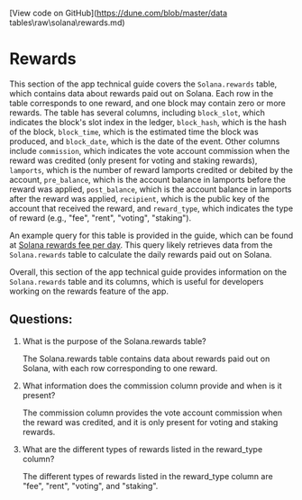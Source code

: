 [View code on GitHub](https://dune.com/blob/master/data tables\raw\solana\rewards.md)

# Rewards

This section of the app technical guide covers the `Solana.rewards` table, which contains data about rewards paid out on Solana. Each row in the table corresponds to one reward, and one block may contain zero or more rewards. The table has several columns, including `block_slot`, which indicates the block's slot index in the ledger, `block_hash`, which is the hash of the block, `block_time`, which is the estimated time the block was produced, and `block_date`, which is the date of the event. Other columns include `commission`, which indicates the vote account commission when the reward was credited (only present for voting and staking rewards), `lamports`, which is the number of reward lamports credited or debited by the account, `pre_balance`, which is the account balance in lamports before the reward was applied, `post_balance`, which is the account balance in lamports after the reward was applied, `recipient`, which is the public key of the account that received the reward, and `reward_type`, which indicates the type of reward (e.g., "fee", "rent", "voting", "staking").

An example query for this table is provided in the guide, which can be found at [Solana rewards fee per day](https://dune.xyz/queries/391421/747012). This query likely retrieves data from the `Solana.rewards` table to calculate the daily rewards paid out on Solana.

Overall, this section of the app technical guide provides information on the `Solana.rewards` table and its columns, which is useful for developers working on the rewards feature of the app.
## Questions: 
 1. What is the purpose of the Solana.rewards table?
    
    The Solana.rewards table contains data about rewards paid out on Solana, with each row corresponding to one reward.

2. What information does the commission column provide and when is it present?
    
    The commission column provides the vote account commission when the reward was credited, and it is only present for voting and staking rewards.

3. What are the different types of rewards listed in the reward_type column?
    
    The different types of rewards listed in the reward_type column are "fee", "rent", "voting", and "staking".